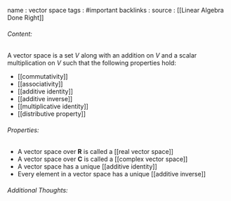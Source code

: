 name : vector space
tags : #important
backlinks : 
source : [[Linear Algebra Done Right]]

###### Content:
A vector space is a set $V$ along with an addition on $V$ and a scalar multiplication on $V$ such that the following properties hold:
- [[commutativity]]
- [[associativity]]
- [[additive identity]]
- [[additive inverse]]
- [[multiplicative identity]]
- [[distributive property]]

###### Properties:
- A vector space over **R** is called a [[real vector space]]
- A vector space over **C** is called a [[complex vector space]]
- A vector space has a unique [[additive identity]]
- Every element in a vector space has a unique [[additive inverse]]

###### Additional Thoughts:
